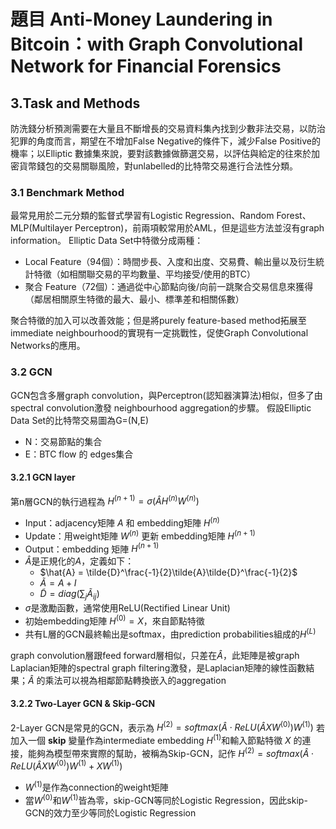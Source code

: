 # 題目 Anti-Money Laundering in Bitcoin：with Graph Convolutional Network for Financial Forensics
## 3.Task and Methods
防洗錢分析預測需要在大量且不斷增長的交易資料集內找到少數非法交易，以防治犯罪的角度而言，期望在不增加False Negative的條件下，減少False Positive的機率；以Elliptic 數據集來說，要對該數據做篩選交易，以評估與給定的往來於加密貨幣錢包的交易關聯風險，對unlabelled的比特幣交易進行合法性分類。

### 3.1 Benchmark Method
最常見用於二元分類的監督式學習有Logistic Regression、Random Forest、MLP(Multilayer Perceptron)，前兩項較常用於AML，但是這些方法並沒有graph information。
Elliptic Data Set中特徵分成兩種：
* Local Feature（94個）：時間步長、入度和出度、交易費、輸出量以及衍生統計特徵（如相關聯交易的平均數量、平均接受/使用的BTC）
* 聚合 Feature（72個）：通過從中心節點向後/向前一跳聚合交易信息來獲得（鄰居相關原生特徵的最大、最小、標準差和相關係數）

聚合特徵的加入可以改善效能；但是將purely feature-based method拓展至immediate neighbourhood的實現有一定挑戰性，促使Graph Convolutional Networks的應用。
### 3.2 GCN
GCN包含多層graph convolution，與Perceptron(認知器演算法)相似，但多了由spectral convolution激發 neighbourhood aggregation的步驟。
假設Elliptic Data Set的比特幣交易圖為G=(N,E)
* N：交易節點的集合
* E：BTC flow 的 edges集合
#### 3.2.1 GCN layer
第n層GCN的執行過程為 $H^{(n+1)} = \sigma(\hat{A}H^{(n)}W^{(n)})$
*  Input：adjacency矩陣 $A$ 和 embedding矩陣 $H^{(n)}$
*  Update：用weight矩陣 $W^{(n)}$ 更新 embedding矩陣 $H^{(n+1)}$
*  Output：embedding 矩陣 $H^{(n+1)}$
* $\hat{A}$是正規化的$A$，定義如下：
    * $\hat{A} = \tilde{D}^\frac{-1}{2}\tilde{A}\tilde{D}^\frac{-1}{2}$
    * $\tilde{A} = A + I$
    * $\tilde{D} = diag(\displaystyle\sum_{j}\tilde{A}_{ij})$
* $\sigma$是激勵函數，通常使用ReLU(Rectified Linear Unit)
* 初始embedding矩陣 $H^{(0)} = X$，來自節點特徵
* 共有L層的GCN最終輸出是softmax，由prediction probabilities組成的$H^{(L)}$

graph convolution層跟feed forward層相似，只差在$\hat{A}$，此矩陣是被graph Laplacian矩陣的spectral graph filtering激發，是Laplacian矩陣的線性函數結果；$\hat{A}$ 的乘法可以視為相鄰節點轉換嵌入的aggregation


#### 3.2.2 Two-Layer GCN & Skip-GCN
2-Layer GCN是常見的GCN，表示為 $H^{(2)} = softmax(\hat{A}\cdot ReLU(\hat{A}XW^{(0)})W^{(1)})$
若加入一個 **skip** 變量作為intermediate embedding $H^{(1)}$和輸入節點特徵 $X$ 的連接，能夠為模型帶來實際的幫助，被稱為Skip-GCN，記作 $H^{(2)} = softmax(\hat{A}\cdot ReLU(\hat{A}XW^{(0)})W^{(1)}+XW^{(1)})$
* $W^{(1)}$是作為connection的weight矩陣
* 當$W^{(0)}$和$W^{(1)}$皆為零，skip-GCN等同於Logistic Regression，因此skip-GCN的效力至少等同於Logistic Regression
